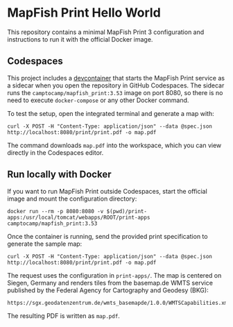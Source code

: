 # MapFish Print Hello World

This repository contains a minimal MapFish Print 3 configuration and instructions to run it with the official Docker image.

## Codespaces

This project includes a [devcontainer](.devcontainer/devcontainer.json) that starts the MapFish Print service as a sidecar when you open the repository in GitHub Codespaces. The sidecar runs the `camptocamp/mapfish_print:3.53` image on port 8080, so there is no need to execute `docker-compose` or any other Docker command.

To test the setup, open the integrated terminal and generate a map with:

```
curl -X POST -H "Content-Type: application/json" --data @spec.json http://localhost:8080/print/print.pdf -o map.pdf
```

The command downloads `map.pdf` into the workspace, which you can view directly in the Codespaces editor.

## Run locally with Docker

If you want to run MapFish Print outside Codespaces, start the official image and mount the configuration directory:

```
docker run --rm -p 8080:8080 -v $(pwd)/print-apps:/usr/local/tomcat/webapps/ROOT/print-apps camptocamp/mapfish_print:3.53
```

Once the container is running, send the provided print specification to generate the sample map:

```
curl -X POST -H "Content-Type: application/json" --data @spec.json http://localhost:8080/print/print.pdf -o map.pdf
```

The request uses the configuration in `print-apps/`. The map is centered on Siegen, Germany and renders tiles from the basemap.de WMTS service published by the Federal Agency for Cartography and Geodesy (BKG):

```
https://sgx.geodatenzentrum.de/wmts_basemapde/1.0.0/WMTSCapabilities.xml
```

The resulting PDF is written as `map.pdf`.
